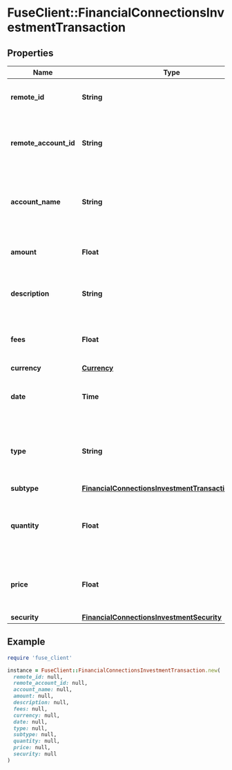 # FuseClient::FinancialConnectionsInvestmentTransaction

## Properties

| Name | Type | Description | Notes |
| ---- | ---- | ----------- | ----- |
| **remote_id** | **String** | The remote ID of the Investment transaction |  |
| **remote_account_id** | **String** | Remote Account Id of the transaction, ie Plaid Account Id |  |
| **account_name** | **String** | The name of the account associated with the investment transaction | [optional] |
| **amount** | **Float** | The amount of the investment transaction |  |
| **description** | **String** | A description of the investment transaction |  |
| **fees** | **Float** | The fees associated with the investment transaction |  |
| **currency** | [**Currency**](Currency.md) |  |  |
| **date** | **Time** | The date and time of the investment transaction |  |
| **type** | **String** | The type of the investment transaction (e.g., &#39;buy&#39;, &#39;sell&#39;, &#39;dividend&#39;) |  |
| **subtype** | [**FinancialConnectionsInvestmentTransactionSubtype**](FinancialConnectionsInvestmentTransactionSubtype.md) |  | [optional] |
| **quantity** | **Float** | The number of units of the security involved in this transaction |  |
| **price** | **Float** | The price of the security involved in this transaction |  |
| **security** | [**FinancialConnectionsInvestmentSecurity**](FinancialConnectionsInvestmentSecurity.md) |  |  |

## Example

```ruby
require 'fuse_client'

instance = FuseClient::FinancialConnectionsInvestmentTransaction.new(
  remote_id: null,
  remote_account_id: null,
  account_name: null,
  amount: null,
  description: null,
  fees: null,
  currency: null,
  date: null,
  type: null,
  subtype: null,
  quantity: null,
  price: null,
  security: null
)
```

